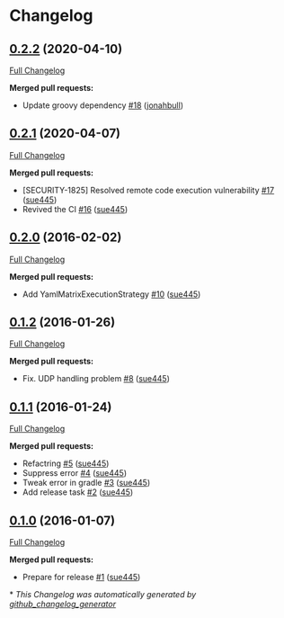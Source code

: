 # Changelog

## [0.2.2](https://github.com/jenkinsci/yaml-axis-plugin/tree/0.2.2) (2020-04-10)

[Full Changelog](https://github.com/jenkinsci/yaml-axis-plugin/compare/0.2.1...0.2.2)

**Merged pull requests:**

- Update groovy dependency [\#18](https://github.com/jenkinsci/yaml-axis-plugin/pull/18) ([jonahbull](https://github.com/jonahbull))

## [0.2.1](https://github.com/jenkinsci/yaml-axis-plugin/tree/0.2.1) (2020-04-07)

[Full Changelog](https://github.com/jenkinsci/yaml-axis-plugin/compare/0.2.0...0.2.1)

**Merged pull requests:**

- \[SECURITY-1825\] Resolved remote code execution vulnerability [\#17](https://github.com/jenkinsci/yaml-axis-plugin/pull/17) ([sue445](https://github.com/sue445))
- Revived the CI [\#16](https://github.com/jenkinsci/yaml-axis-plugin/pull/16) ([sue445](https://github.com/sue445))

## [0.2.0](https://github.com/jenkinsci/yaml-axis-plugin/tree/0.2.0) (2016-02-02)

[Full Changelog](https://github.com/jenkinsci/yaml-axis-plugin/compare/0.1.2...0.2.0)

**Merged pull requests:**

- Add YamlMatrixExecutionStrategy [\#10](https://github.com/jenkinsci/yaml-axis-plugin/pull/10) ([sue445](https://github.com/sue445))

## [0.1.2](https://github.com/jenkinsci/yaml-axis-plugin/tree/0.1.2) (2016-01-26)

[Full Changelog](https://github.com/jenkinsci/yaml-axis-plugin/compare/0.1.1...0.1.2)

**Merged pull requests:**

- Fix. UDP handling problem [\#8](https://github.com/jenkinsci/yaml-axis-plugin/pull/8) ([sue445](https://github.com/sue445))

## [0.1.1](https://github.com/jenkinsci/yaml-axis-plugin/tree/0.1.1) (2016-01-24)

[Full Changelog](https://github.com/jenkinsci/yaml-axis-plugin/compare/0.1.0...0.1.1)

**Merged pull requests:**

- Refactring [\#5](https://github.com/jenkinsci/yaml-axis-plugin/pull/5) ([sue445](https://github.com/sue445))
- Suppress error [\#4](https://github.com/jenkinsci/yaml-axis-plugin/pull/4) ([sue445](https://github.com/sue445))
- Tweak error in gradle [\#3](https://github.com/jenkinsci/yaml-axis-plugin/pull/3) ([sue445](https://github.com/sue445))
- Add release task [\#2](https://github.com/jenkinsci/yaml-axis-plugin/pull/2) ([sue445](https://github.com/sue445))

## [0.1.0](https://github.com/jenkinsci/yaml-axis-plugin/tree/0.1.0) (2016-01-07)

[Full Changelog](https://github.com/jenkinsci/yaml-axis-plugin/compare/cddc46402bf58e9d76e8cfb97f596dbcbb28fe53...0.1.0)

**Merged pull requests:**

- Prepare for release [\#1](https://github.com/jenkinsci/yaml-axis-plugin/pull/1) ([sue445](https://github.com/sue445))



\* *This Changelog was automatically generated by [github_changelog_generator](https://github.com/github-changelog-generator/github-changelog-generator)*

